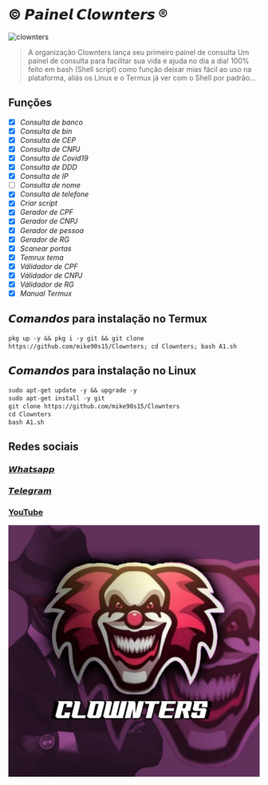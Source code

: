 # © 𝙋𝙖𝙞𝙣𝙚𝙡 𝘾𝙡𝙤𝙬𝙣𝙩𝙚𝙧𝙨 ®
![clownters](https://user-images.githubusercontent.com/82988362/175195682-e6ca8e60-721f-4bf2-bc91-948d68f6ea0a.jpg)
>   A organização Clownters lança seu primeiro painel de consulta
Um painel de consulta para facilitar sua vida e ajuda no dia a dia! 
100% feito em bash (Shell script) como função deixar mias fácil ao uso na plataforma, aliás os Linux e o Termux já ver com o Shell por padrão...
## **Funções**
- [x] *Consulta de banco*
- [x] *Consulta de bin*           
- [x] *Consulta de CEP*     
- [x] *Consulta de CNPJ*       
- [x] *Consulta de Covid19*   
- [x] *Consulta de DDD*         
- [x] *Consulta de IP*          
- [ ] *Consulta de nome*           
- [x] *Consulta de telefone*       
- [x] *Criar script*               
- [x] *Gerador de CPF*            
- [x] *Gerador de CNPJ*  
- [x] *Gerador de pessoa*
- [x] *Gerador de RG*             
- [x] *Scanear portas*      
- [x] *Temrux tema*          
- [x] *Válidador de CPF*     
- [x] *Válidador de CNPJ*    
- [x] *Válidador de RG*
- [x] *Manual Termux*
## 𝘾𝙤𝙢𝙖𝙣𝙙𝙤𝙨 para instalação no Termux
```
pkg up -y && pkg i -y git && git clone https://github.com/mike90s15/Clownters; cd Clownters; bash A1.sh
``` 
## 𝘾𝙤𝙢𝙖𝙣𝙙𝙤𝙨 para instalação no Linux
```
sudo apt-get update -y && upgrade -y
sudo apt-get install -y git
git clone https://github.com/mike90s15/Clownters
cd Clownters
bash A1.sh 
```
## Redes sociais
### [𝙒𝙝𝙖𝙩𝙨𝙖𝙥𝙥](https://chat.whatsapp.com/GkqYEhHDvGP9fcVWMfjaVt)
### [𝙏𝙚𝙡𝙚𝙜𝙧𝙖𝙢](https://t.me/CLOWNTERS)
### [YouTube](https://youtube.com/channel/UCxVuu4IwZIzZhoyhxzJPFIA)
[![](https://github.com/mike90s15/cloud/blob/main/Clownters/Imagens/IMG_20220225_170641_796.jpg)](https://youtube.com/shorts/PUJi4p88dw4)
